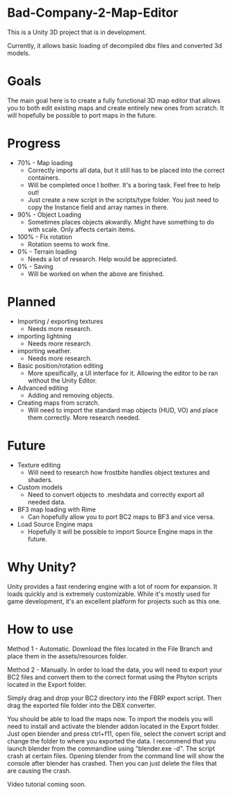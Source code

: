 # Bad-Company-2-Map-Editor

This is a Unity 3D project that is in development. 

Currently, it allows basic loading of decompiled dbx files and converted 3d models. 

# Goals
The main goal here is to create a fully functional 3D map editor that allows you to both edit existing maps and create entirely new ones from scratch. It will hopefully be possible to port maps in the future.


# Progress
* 70% - Map loading 
  * Correctly imports all data, but it still has to be placed into the correct containers.
  * Will be completed once I bother. It's a boring task. Feel free to help out!
  * Just create a new script in the scripts/type folder. You just need to copy the Instance field and array names in there. 
* 90% - Object Loading 
  * Sometimes places objects akwardly. Might have something to do with scale. Only affects certain items. 
* 100% - Fix rotation 
  * Rotation seems to work fine.
* 0% - Terrain loading 
  * Needs a lot of research. Help would be appreciated.
* 0% - Saving  
  * Will be worked on when the above are finished.

# Planned
* Importing / exporting textures 
  * Needs more research.
* importing lightning 
  * Needs more research.
* importing weather. 
  * Needs more research.
* Basic position/rotation editing
  * More spesifically, a UI interface for it. Allowing the editor to be ran without the Unity Editor.
* Advanced editing
  * Adding and removing objects. 
* Creating maps from scratch.
  * Will need to import the standard map objects (HUD, VO) and place them correctly. More research needed.
 
# Future
* Texture editing
  * Will need to research how frostbite handles object textures and shaders.
* Custom models 
  * Need to convert objects to .meshdata and correctly export all needed data.
* BF3 map loading with Rime
  * Can hopefully allow you to port BC2 maps to BF3 and vice versa.
* Load Source Engine maps
  * Hopefully it will be possible to import Source Engine maps in the future.
  
# Why Unity?
Unity provides a fast rendering engine with a lot of room for expansion. It loads quickly and is extremely customizable. While it's mostly used for game development, it's an excellent platform for projects such as this one.

# How to use
Method 1 - Automatic.
Download the files located in the File Branch and place them in the assets/resources folder.

Method 2 - Manually.
In order to load the data, you will need to export your BC2 files and convert them to the correct format using the Phyton scripts located in the Export folder. 

Simply drag and drop your BC2 directory into the FBRP export script. Then drag the exported file folder into the DBX converter. 

You should be able to load the maps now. To import the models you will need to install and activate the blender addon located in the Export folder. Just open blender and press ctrl+f11, open file, select the convert script and change the folder to where you exported the data. I recommend that you launch blender from the commandline using "blender.exe -d". The script crash at certain files. Opening blender from the command line will show the console after blender has crashed. Then you can just delete the files that are causing the crash.

Video tutorial coming soon.
